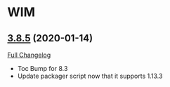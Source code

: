 # WIM

## [3.8.5](https://github.com/sylvanaar/wow-instant-messenger/tree/3.8.5) (2020-01-14)
[Full Changelog](https://github.com/sylvanaar/wow-instant-messenger/compare/3.8.4...3.8.5)

- Toc Bump for 8.3  
- Update packager script now that it supports 1.13.3  
